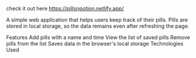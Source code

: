 check it out here https://pillsnpotion.netlify.app/

A simple web application that helps users keep track of their pills. Pills are stored in local storage, so the data remains even after refreshing the page.

Features
Add pills with a name and time
View the list of saved pills
Remove pills from the list
Saves data in the browser's local storage
Technologies Used
